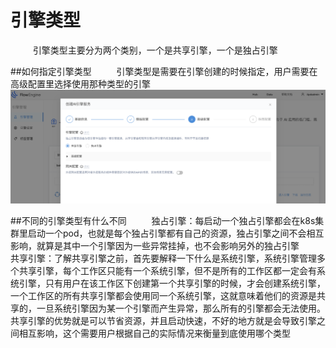 # 引擎类型

&emsp; &emsp; 引擎类型主要分为两个类别，一个是共享引擎，一个是独占引擎

##如何指定引擎类型
&emsp; &emsp; 引擎类型是需要在引擎创建的时候指定，用户需要在高级配置里选择使用那种类型的引擎
![engine_type_select](../assets/solution/engine_type_select.png)



##不同的引擎类型有什么不同
&emsp; &emsp; 独占引擎：每启动一个独占引擎都会在k8s集群里启动一个pod，也就是每个独占引擎都有自己的资源，独占引擎之间不会相互影响，就算是其中一个引擎因为一些异常挂掉，也不会影响另外的独占引擎
&emsp; &emsp; 共享引擎：了解共享引擎之前，首先要解释一下什么是系统引擎，系统引擎管理多个共享引擎，每个工作区只能有一个系统引擎，但不是所有的工作区都一定会有系统引擎，只有用户在该工作区下创建第一个共享引擎的时候，才会创建系统引擎，一个工作区的所有共享引擎都会使用同一个系统引擎，这就意味着他们的资源是共享的，一旦系统引擎因为某一个引擎而产生异常，那么所有的引擎都会无法使用。共享引擎的优势就是可以节省资源，并且启动快速，不好的地方就是会导致引擎之间相互影响，这个需要用户根据自己的实际情况来衡量到底使用哪个类型